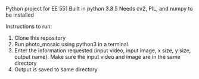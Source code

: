 Python project for EE 551
Built in python 3.8.5
Needs cv2, PIL, and numpy to be installed

Instructions to run:

1. Clone this repository
2. Run photo_mosaic using python3 in a terminal
3. Enter the information requested (input video, input image, x size, y size, output name). Make sure the input video and image are in the same directory
4. Output is saved to same directory
